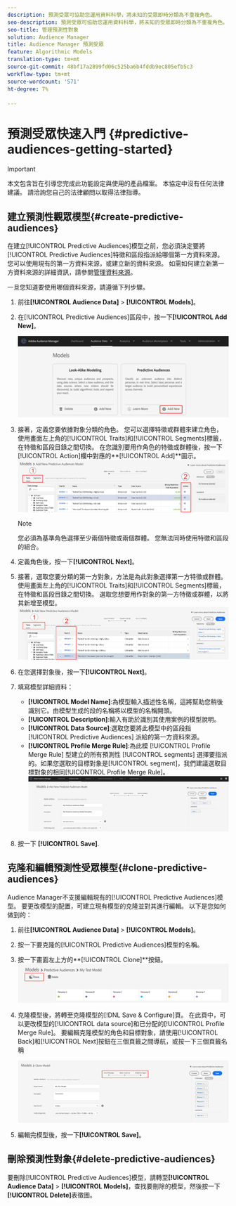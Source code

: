 ```yaml
---
description: 預測受眾可協助您運用資料科學，將未知的受眾即時分類為不重複角色。
seo-description: 預測受眾可協助您運用資料科學，將未知的受眾即時分類為不重複角色。
seo-title: 管理預測性對象
solution: Audience Manager
title: Audience Manager 預測受眾
feature: Algorithmic Models
translation-type: tm+mt
source-git-commit: 48bf17a2899fd06c525ba6b4fddb9ec805efb5c3
workflow-type: tm+mt
source-wordcount: '571'
ht-degree: 7%

---
```



# 預測受眾快速入門 {#predictive-audiences-getting-started}

>[!IMPORTANT]
>本文包含旨在引導您完成此功能設定與使用的產品檔案。 本協定中沒有任何法律建議。 請洽詢您自己的法律顧問以取得法律指導。

## 建立預測性觀眾模型{#create-predictive-audiences}

在建立[!UICONTROL Predictive Audiences]模型之前，您必須決定要將[!UICONTROL Predictive Audiences]特徵和區段指派給哪個第一方資料來源。 您可以使用現有的第一方資料來源，或建立新的資料來源。 如需如何建立新第一方資料來源的詳細資訊，請參閱[管理資料來源](https://docs.adobe.com/content/help/en/audience-manager/user-guide/features/data-sources/manage-datasources.html)。

一旦您知道要使用哪個資料來源，請遵循下列步驟。

1. 前往&#x200B;**[!UICONTROL Audience Data]** > **[!UICONTROL Models]**。
1. 在[!UICONTROL Predictive Audiences]區段中，按一下&#x200B;**[!UICONTROL Add New]**。

   ![smart-persona-add](assets/predictive-audiences-add.png)

1. 接著，定義您要依據對象分類的角色。 您可以選擇特徵或群體來建立角色， 使用畫面左上角的[!UICONTROL Traits]和[!UICONTROL Segments]標籤，在特徵和區段目錄之間切換。 在您識別要用作角色的特徵或群體後，按一下[!UICONTROL Action]欄中對應的&#x200B;**[!UICONTROL Add]**圖示。
   ![智慧型人選角色](assets/predictive-audiences-persona.png)
   >[!NOTE]
   >您必須為基準角色選擇至少兩個特徵或兩個群體。 您無法同時使用特徵和區段的組合。
1. 定義角色後，按一下&#x200B;**[!UICONTROL Next]**。
1. 接著，選取您要分類的第一方對象，方法是為此對象選擇第一方特徵或群體。 使用畫面左上角的[!UICONTROL Traits]和[!UICONTROL Segments]標籤，在特徵和區段目錄之間切換。 選取您想要用作對象的第一方特徵或群體，以將其新增至模型。
   ![smart-persona-select-audience](assets/predictive-audiences-audience.png)
1. 在您選擇對象後，按一下&#x200B;**[!UICONTROL Next]**。
1. 填寫模型詳細資料：
   * **[!UICONTROL Model Name]**:為模型輸入描述性名稱，這將幫助您稍後識別它。由模型生成的段的名稱將以模型的名稱開頭。
   * **[!UICONTROL Description]**:輸入有助於識別其使用案例的模型說明。
   * **[!UICONTROL Data Source]**:選取您要將此模型中的區段指 [!UICONTROL Predictive Audiences] 派給的第一方資料來源。
   * **[!UICONTROL Profile Merge Rule]**:為此模 [!UICONTROL Profile Merge Rule] 型建立的所有預測性 [!UICONTROL segments] 選擇要指派的。如果您選取的目標對象是[!UICONTROL segment]，我們建議選取目標對象的相同[!UICONTROL Profile Merge Rule]。
      ![predictive-audiences-save](assets/predictive-audiences-save.png)
1. 按一下 **[!UICONTROL Save]**.

## 克隆和編輯預測性受眾模型{#clone-predictive-audiences}

Audience Manager不支援編輯現有的[!UICONTROL Predictive Audiences]模型。 要更改模型的配置，可建立現有模型的克隆並對其進行編輯。 以下是您如何做到的：

1. 前往&#x200B;**[!UICONTROL Audience Data]** > **[!UICONTROL Models]**。
2. 按一下要克隆的[!UICONTROL Predictive Audiences]模型的名稱。
3. 按一下畫面左上方的&#x200B;**[!UICONTROL Clone]**按鈕。
   ![predictive-audiences-clone](assets/predictive-audiences-clone.png)
4. 克隆模型後，將轉至克隆模型的[!DNL Save & Configure]頁。 在此頁中，可以更改模型的[!UICONTROL data source]和已分配的[!UICONTROL Profile Merge Rule]。 要編輯克隆模型的角色和目標對象，請使用[!UICONTROL Back]和[!UICONTROL Next]按鈕在三個頁籤之間導航，或按一下三個頁籤名稱

   ![predictive-audiences-clone-navigate](assets/predictive-audiences-clone-navigate.png)

5. 編輯完模型後，按一下&#x200B;**[!UICONTROL Save]**。

## 刪除預測性對象{#delete-predictive-audiences}

要刪除[!UICONTROL Predictive Audiences]模型，請轉至&#x200B;**[!UICONTROL Audience Data]** > **[!UICONTROL Models]**，查找要刪除的模型，然後按一下&#x200B;**[!UICONTROL Delete]**&#x200B;表徵圖。

